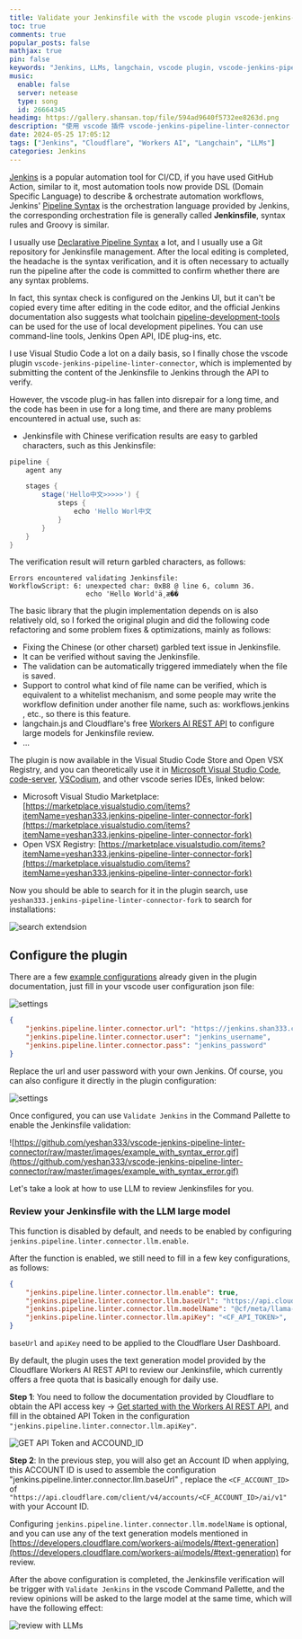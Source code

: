 ```yaml
---
title: Validate your Jenkinsfile with the vscode plugin vscode-jenkins-pipeline-linter-connector and the LLMs large model
toc: true
comments: true
popular_posts: false
mathjax: true
pin: false
keywords: "Jenkins, LLMs, langchain, vscode plugin, vscode-jenkins-pipeline-linter-connector"
music:
  enable: false
  server: netease
  type: song
  id: 26664345
headimg: https://gallery.shansan.top/file/594ad9640f5732ee8263d.png
description: "使用 vscode 插件 vscode-jenkins-pipeline-linter-connector 和 LLMs 校验你的 Jenkinsfile"
date: 2024-05-25 17:05:12
tags: ["Jenkins", "Cloudflare", "Workers AI", "Langchain", "LLMs"]
categories: Jenkins
---
```


[Jenkins](https://www.jenkins.io/) is a popular automation tool for CI/CD, if you have used GitHub Action, similar to it, most automation tools now provide DSL (Domain Specific Language) to describe & orchestrate automation workflows, Jenkins' [Pipeline Syntax](https://www.jenkins.io/doc/book/pipeline/syntax/) is the orchestration language provided by Jenkins, the corresponding orchestration file is generally called **Jenkinsfile**, syntax rules and Groovy is similar.

I usually use [Declarative Pipeline Syntax](https://www.jenkins.io/doc/book/pipeline/#pipeline-1) a lot, and I usually use a Git repository for Jenkinsfile management. After the local editing is completed, the headache is the syntax verification, and it is often necessary to actually run the pipeline after the code is committed to confirm whether there are any syntax problems.


In fact, this syntax check is configured on the Jenkins UI, but it can't be copied every time after editing in the code editor, and the official Jenkins documentation also suggests what toolchain [pipeline-development-tools](https://www.jenkins.io/doc/book/pipeline/development/#pipeline-development-tools) can be used for the use of local development pipelines. You can use command-line tools, Jenkins Open API, IDE plug-ins, etc.

I use Visual Studio Code a lot on a daily basis, so I finally chose the vscode plugin `vscode-jenkins-pipeline-linter-connector`, which is implemented by submitting the content of the Jenkinsfile to Jenkins through the API to verify.

However, the vscode plug-in has fallen into disrepair for a long time, and the code has been in use for a long time, and there are many problems encountered in actual use, such as:

- Jenkinsfile with Chinese verification results are easy to garbled characters, such as this Jenkinsfile:

```groovy
pipeline {
    agent any

    stages {
        stage('Hello中文>>>>>') {
            steps {
                echo 'Hello Worl中文
            }
        }
    }
}
```

The verification result will return garbled characters, as follows:

```shell
Errors encountered validating Jenkinsfile:
WorkflowScript: 6: unexpected char: 0xB8 @ line 6, column 36.
                   echo 'Hello World'ä¸­æ��
```

The basic library that the plugin implementation depends on is also relatively old, so I forked the original plugin and did the following code refactoring and some problem fixes & optimizations, mainly as follows:

- Fixing the Chinese (or other charset) garbled text issue in Jenkinsfile.
- It can be verified without saving the Jenkinsfile.
- The validation can be automatically triggered immediately when the file is saved.
- Support to control what kind of file name can be verified, which is equivalent to a whitelist mechanism, and some people may write the workflow definition under another file name, such as: workflows.jenkins , etc., so there is this feature.
- langchain.js and Cloudflare's free [Workers AI REST API](https://developers.cloudflare.com/workers-ai/get-started/rest-api/) to configure large models for Jenkinsfile review.
- ...

The plugin is now available in the Visual Studio Code Store and Open VSX Registry, and you can theoretically use it in [Microsoft Visual Studio Code](https://code.visualstudio.com/), [code-server](https://github.com/coder/code-server), [VSCodium](https://vscodium.com/), and other vscode series IDEs, linked below:

- Microsoft Visual Studio Marketplace: [https://marketplace.visualstudio.com/items?itemName=yeshan333.jenkins-pipeline-linter-connector-fork](https://marketplace.visualstudio.com/items?itemName=yeshan333.jenkins-pipeline-linter-connector-fork)
- Open VSX Registry: [https://marketplace.visualstudio.com/items?itemName=yeshan333.jenkins-pipeline-linter-connector-fork](https://marketplace.visualstudio.com/items?itemName=yeshan333.jenkins-pipeline-linter-connector-fork)

Now you should be able to search for it in the plugin search, use `yeshan333.jenkins-pipeline-linter-connector-fork` to search for installations:

![search extendsion](https://gallery.shansan.top/file/ca35ab00c512683aff15a.png)

## Configure the plugin

There are a few [example configurations](https://github.com/yeshan333/vscode-jenkins-pipeline-linter-connector#example-settings) already given in the plugin documentation, just fill in your vscode user configuration json file:

![settings](https://gallery.shansan.top/file/09b95699e28b2bafe3149.png)

```json
{
    "jenkins.pipeline.linter.connector.url": "https://jenkins.shan333.cn/pipeline-model-converter/validate",
    "jenkins.pipeline.linter.connector.user": "jenkins_username",
    "jenkins.pipeline.linter.connector.pass": "jenkins_password"
}
```

Replace the url and user password with your own Jenkins. Of course, you can also configure it directly in the plugin configuration:

![settings](https://gallery.shansan.top/file/0ddecbae6772b5d22432b.png)

Once configured, you can use `Validate Jenkins` in the Command Pallette to enable the Jenkinsfile validation:

![https://github.com/yeshan333/vscode-jenkins-pipeline-linter-connector/raw/master/images/example_with_syntax_error.gif](https://github.com/yeshan333/vscode-jenkins-pipeline-linter-connector/raw/master/images/example_with_syntax_error.gif)

Let's take a look at how to use LLM to review Jenkinsfiles for you.

### Review your Jenkinsfile with the LLM large model

This function is disabled by default, and needs to be enabled by configuring `jenkins.pipeline.linter.connector.llm.enable`.

After the function is enabled, we still need to fill in a few key configurations, as follows:

```json
{
    "jenkins.pipeline.linter.connector.llm.enable": true,
    "jenkins.pipeline.linter.connector.llm.baseUrl": "https://api.cloudflare.com/client/v4/accounts/<CF_ACCOUNT_ID>/ai/v1",
    "jenkins.pipeline.linter.connector.llm.modelName": "@cf/meta/llama-2-7b-chat-fp16",
    "jenkins.pipeline.linter.connector.llm.apiKey": "<CF_API_TOKEN>",
}
```

`baseUrl` and `apiKey` need to be applied to the Cloudflare User Dashboard.

By default, the plugin uses the text generation model provided by the Cloudflare Workers AI REST API to review our Jenkinsfile, which currently offers a free quota that is basically enough for daily use.

**Step 1**: You need to follow the documentation provided by Cloudflare to obtain the API access key -> [Get started with the Workers AI REST API](https://developers.cloudflare.com/workers-ai/get-started/rest-api/), and fill in the obtained API Token in the configuration `"jenkins.pipeline.linter.connector.llm.apiKey"`.

![GET API Token and ACCOUND_ID](https://gallery.shansan.top/file/3856642f14eb9c17411bc.png)

**Step 2**: In the previous step, you will also get an Account ID when applying, this ACCOUNT ID is used to assemble the configuration "jenkins.pipeline.linter.connector.llm.baseUrl" , replace the `<CF_ACCOUNT_ID>` of `"https://api.cloudflare.com/client/v4/accounts/<CF_ACCOUNT_ID>/ai/v1"` with your Account ID.

Configuring `jenkins.pipeline.linter.connector.llm.modelName` is optional, and you can use any of the text generation models mentioned in [https://developers.cloudflare.com/workers-ai/models/#text-generation](https://developers.cloudflare.com/workers-ai/models/#text-generation) for review.

After the above configuration is completed, the Jenkinsfile verification will be trigger with `Validate Jenkins` in the vscode Command Pallette, and the review opinions will be asked to the large model at the same time, which will have the following effect:

![review with LLMs](https://gallery.shansan.top/file/9052330caafc891b5e282.png)
